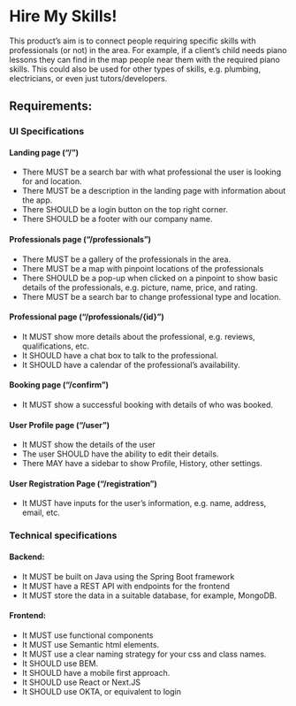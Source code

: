 # Hire My Skills!
This product’s aim is to connect people requiring specific skills with professionals (or not) in the area. For example, if a client’s child needs piano lessons they can find in the map people near them with the required piano skills. This could also be used for other types of skills, e.g. plumbing, electricians, or even just tutors/developers.
## Requirements:
### UI Specifications
#### Landing page (“/”)
- There MUST be a search bar with what professional the user is looking for and location.
- There MUST be a description in the landing page with information about the app.
- There SHOULD be a login button on the top right corner.
- There SHOULD be a footer with our company name.
#### Professionals page (“/professionals”)
- There MUST be a gallery of the professionals in the area.
- There MUST be a map with pinpoint locations of the professionals
- There SHOULD be a pop-up when clicked on a pinpoint to show basic details of the professionals, e.g. picture, name, price, and rating.
- There MUST be a search bar to change professional type and location.
#### Professional page (“/professionals/{id}”)
- It MUST show more details about the professional, e.g. reviews, qualifications, etc.
- It SHOULD have a chat box to talk to the professional.
- It SHOULD have a calendar of the professional’s availability.
#### Booking page (“/confirm”)
- It MUST show a successful booking with details of who was booked.
#### User Profile page (“/user”)
- It MUST show the details of the user
- The user SHOULD have the ability to edit their details.
- There MAY have a sidebar to show Profile, History, other settings.
#### User Registration Page (“/registration”)
- It MUST have inputs for the user’s information, e.g. name, address, email, etc.
### Technical specifications
#### Backend:
- It MUST be built on Java using the Spring Boot framework
- It MUST have a REST API with endpoints for the frontend
- It MUST store the data in a suitable database, for example, MongoDB.
#### Frontend:
- It MUST use functional components
- It MUST use Semantic html elements.
- It MUST use a clear naming strategy for your css and class names.
- It SHOULD use BEM.
- It SHOULD have a mobile first approach.
- It SHOULD use React or Next.JS
- It SHOULD use OKTA, or equivalent to login

